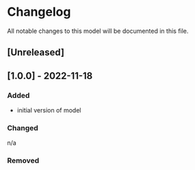 # Changelog
All notable changes to this model will be documented in this file.

## [Unreleased]

## [1.0.0] - 2022-11-18
### Added
- initial version of model

### Changed
n/a

### Removed

